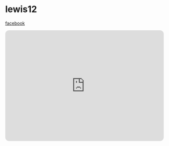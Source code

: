 # lewis12
[facebook](https://www.facebook.com/)
<iframe style="border-radius:12px" src="https://open.spotify.com/embed/playlist/38EqY2nB7q88041MICpdRT?utm_source=generator" width="100%" height="352" frameBorder="0" allowfullscreen="" allow="autoplay; clipboard-write; encrypted-media; fullscreen; picture-in-picture" loading="lazy"></iframe>
